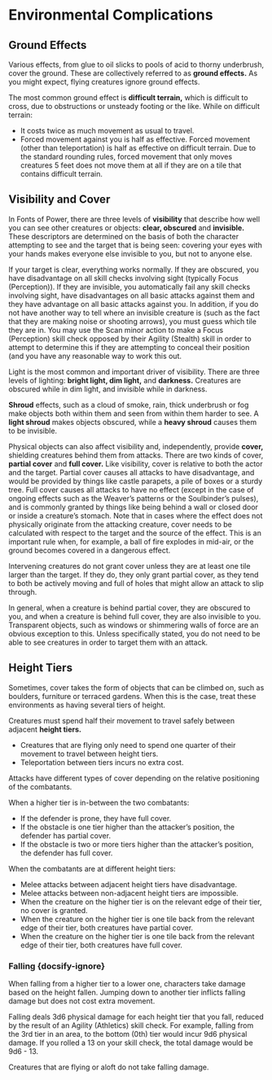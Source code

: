 # Environmental Complications

## Ground Effects

Various effects, from glue to oil slicks to pools of acid to thorny underbrush, cover the ground. These are collectively referred to as **ground effects.** As you might expect, flying creatures ignore ground effects.

The most common ground effect is **difficult terrain,** which is difficult to cross, due to obstructions or unsteady footing or the like. While on difficult terrain:

- It costs twice as much movement as usual to travel.
- Forced movement against you is half as effective.
  Forced movement (other than teleportation) is half as effective on difficult terrain. Due to the standard rounding rules, forced movement that only moves creatures 5 feet does not move them at all if they are on a tile that contains difficult terrain.

## Visibility and Cover

In Fonts of Power, there are three levels of **visibility** that describe how well you can see other creatures or objects: **clear, obscured** and **invisible.** These descriptors are determined on the basis of both the character attempting to see and the target that is being seen: covering your eyes with your hands makes everyone else invisible to you, but not to anyone else.

If your target is clear, everything works normally. If they are obscured, you have disadvantage on all skill checks involving sight (typically Focus (Perception)). If they are invisible, you automatically fail any skill checks involving sight, have disadvantages on all basic attacks against them and they have advantage on all basic attacks against you. In addition, if you do not have another way to tell where an invisible creature is (such as the fact that they are making noise or shooting arrows), you must guess which tile they are in. You may use the Scan minor action to make a Focus (Perception) skill check opposed by their Agility (Stealth) skill in order to attempt to determine this if they are attempting to conceal their position (and you have any reasonable way to work this out.

Light is the most common and important driver of visibility. There are three levels of lighting: **bright light, dim light,** and **darkness.** Creatures are obscured while in dim light, and invisible while in darkness.

**Shroud** effects, such as a cloud of smoke, rain, thick underbrush or fog make objects both within them and seen from within them harder to see. A **light shroud** makes objects obscured, while a **heavy shroud** causes them to be invisible.

Physical objects can also affect visibility and, independently, provide **cover,** shielding creatures behind them from attacks. There are two kinds of cover, **partial cover** and **full cover.** Like visibility, cover is relative to both the actor and the target. Partial cover causes all attacks to have disadvantage, and would be provided by things like castle parapets, a pile of boxes or a sturdy tree. Full cover causes all attacks to have no effect (except in the case of ongoing effects such as the Weaver’s patterns or the Soulbinder’s pulses), and is commonly granted by things like being behind a wall or closed door or inside a creature’s stomach. Note that in cases where the effect does not physically originate from the attacking creature, cover needs to be calculated with respect to the target and the source of the effect. This is an important rule when, for example, a ball of fire explodes in mid-air, or the ground becomes covered in a dangerous effect.

Intervening creatures do not grant cover unless they are at least one tile larger than the target. If they do, they only grant partial cover, as they tend to both be actively moving and full of holes that might allow an attack to slip through.

In general, when a creature is behind partial cover, they are obscured to you, and when a creature is behind full cover, they are also invisible to you. Transparent objects, such as windows or shimmering walls of force are an obvious exception to this. Unless specifically stated, you do not need to be able to see creatures in order to target them with an attack.

## Height Tiers

Sometimes, cover takes the form of objects that can be climbed on, such as boulders, furniture or terraced gardens. When this is the case, treat these environments as having several tiers of height.

Creatures must spend half their movement to travel safely between adjacent **height tiers.**

- Creatures that are flying only need to spend one quarter of their movement to travel between height tiers.
- Teleportation between tiers incurs no extra cost.

Attacks have different types of cover depending on the relative positioning of the combatants.

When a higher tier is in-between the two combatants:

- If the defender is prone, they have full cover.
- If the obstacle is one tier higher than the attacker’s position, the defender has partial cover.
- If the obstacle is two or more tiers higher than the attacker’s position, the defender has full cover.

When the combatants are at different height tiers:

- Melee attacks between adjacent height tiers have disadvantage.
- Melee attacks between non-adjacent height tiers are impossible.
- When the creature on the higher tier is on the relevant edge of their tier, no cover is granted.
- When the creature on the higher tier is one tile back from the relevant edge of their tier, both creatures have partial cover.
- When the creature on the higher tier is one tile back from the relevant edge of their tier, both creatures have full cover.

### Falling {docsify-ignore}

When falling from a higher tier to a lower one, characters take damage based on the height fallen. Jumping down to another tier inflicts falling damage but does not cost extra movement.

Falling deals 3d6 physical damage for each height tier that you fall, reduced by the result of an Agility (Athletics) skill check. For example, falling from the 3rd tier in an area, to the bottom (0th) tier would incur 9d6 physical damage. If you rolled a 13 on your skill check, the total damage would be 9d6 - 13.

Creatures that are flying or aloft do not take falling damage.
